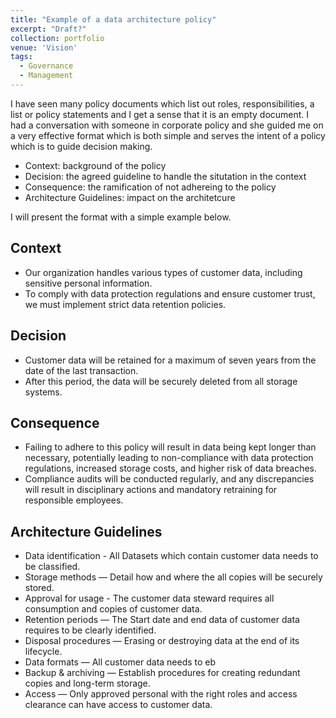 ```yaml
---
title: "Example of a data architecture policy"
excerpt: "Draft?"
collection: portfolio
venue: 'Vision'
tags:
  - Governance
  - Management
---
```


I have seen many policy documents which list out roles, responsibilities, a list or policy statements and I get a sense that it is an empty document. I had a conversation with someone in corporate policy and she guided me on a very effective format which is both simple and serves the intent of a policy which is to guide decision making.

* Context: background of the policy
* Decision: the agreed guideline to handle the situtation in the context
* Consequence: the ramification of not adhereing to the policy
* Architecture Guidelines: impact on the architetcure

I will present the format with a simple example below.

## Context
* Our organization handles various types of customer data, including sensitive personal information. 
* To comply with data protection regulations and ensure customer trust, we must implement strict data retention policies.

## Decision
* Customer data will be retained for a maximum of seven years from the date of the last transaction. 
* After this period, the data will be securely deleted from all storage systems.

## Consequence
* Failing to adhere to this policy will result in data being kept longer than necessary, potentially leading to non-compliance with data protection regulations, increased storage costs, and higher risk of data breaches. 
* Compliance audits will be conducted regularly, and any discrepancies will result in disciplinary actions and mandatory retraining for responsible employees.

## Architecture Guidelines
* Data identification - All Datasets which contain customer data needs to be classified.
* Storage methods — Detail how and where the all copies will be securely stored.
* Approval for usage - The customer data steward requires all consumption and copies of customer data.
* Retention periods — The Start date and end data of customer data requires to be clearly identified.
* Disposal procedures —  Erasing or destroying data at the end of its lifecycle.
* Data formats — All customer data needs to eb
* Backup & archiving — Establish procedures for creating redundant copies and long-term storage.
* Access — Only approved personal with the right roles and access clearance can have access to customer data.

